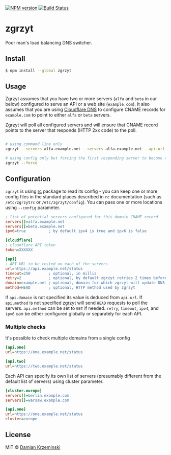 [![NPM version][npm-image]][npm-url]
[![Build Status][build-image]][build-url]

# zgrzyt

Poor man's load balancing DNS switcher.

## Install

```sh
$ npm install --global zgrzyt
```

## Usage

Zgrzyt assumes that you have two or more servers (`alfa` and `beta` in our below) configured to serve an API or a web site (`example.com`). It also assumes that you are using [Cloudflare DNS] to configure CNAME records for `example.com` to point to either `alfa` or `beta` servers.

Zgrzyt will poll all configured servers and will ensure that CNAME record points to the server that responds (HTTP 2xx code) to the poll.

```sh

# using command line only
zgrzyt --servers alfa.example.net --servers alfa.example.net --api.url  https://example.com --cloudflare.token XXXX

# using config only but forcing the first responding server to become the active one
zgrzyt --force

```

## Configuration


`zgrzyt` is using [rc] package to read its config - you can keep one or more config files in the standard places described in `rc` documentation (such as `/etc/zgrzytrc` or `/etc/zgrzyt/config`). You can pass one or more locations using `--config` parameter.

```ini
; list of potential servers configured for this domain CNAME record
servers[]=alfa.example.net
servers[]=beta.example.net
ipv6=true          ; by default ipv4 is true and ipv6 is false

[cloudflare]
; cloudflare API token
token=XXXXXX

[api]
; API URL to be tested on each of the servers
url=https://api.example.net/status
timeout=250        ; optional, in millis
retry=2            ; optional, by default zgrzyt retries 2 times before assuming API endpoint is down 
domain=example.net ; optional, domain for which zgrzyt will update DNS record
method=HEAD        ; optional, HTTP method used by zgrzyt
```

If `api.domain` is not specified its value is deduced from `api.url`.
If `api.method` is not specified zgrzyt will send `HEAD` requests to poll the servers. `api.method` can be set to `GET` if needed. `retry`, `timeout`, `ipv4`, and `ipv6` can be either configured globally or separately for each API.

### Multiple checks

It's possible to check multiple domains from a single config

```ini
[api.one]
url=https://one.example.net/status

[api.two]
url=https://two.example.net/status
```

Each API can specify its own list of servers (presumably different from the default list of servers) using cluster parameter.

```ini
[cluster.europe]
servers[]=berlin.example.com
servers[]=warsaw.example.com

[api.one]
url=https://one.example.net/status
cluster=europe
```

## License

MIT © [Damian Krzeminski](https://pirxpilot.me)

[rc]: https://www.npmjs.com/package/rc
[Cloudflare DNS]: https://www.cloudflare.com/dns/

[npm-image]: https://img.shields.io/npm/v/zgrzyt
[npm-url]: https://npmjs.org/package/zgrzyt

[build-url]: https://github.com/pirxpilot/zgrzyt/actions/workflows/check.yaml
[build-image]: https://img.shields.io/github/actions/workflow/status/pirxpilot/zgrzyt/check.yaml?branch=main
